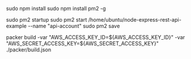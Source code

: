 sudo npm install
sudo npm install pm2 -g

sudo pm2 startup
sudo pm2 start /home/ubuntu/node-express-rest-api-example --name "api-account"
sudo pm2 save

packer build  -var "AWS_ACCESS_KEY_ID=${AWS_ACCESS_KEY_ID}" -var "AWS_SECRET_ACCESS_KEY=${AWS_SECRET_ACCESS_KEY}" ./packer/build.json
